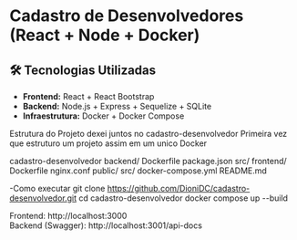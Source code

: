 # Cadastro de Desenvolvedores (React + Node + Docker)

## 🛠️ Tecnologias Utilizadas
- **Frontend:** React + React Bootstrap
- **Backend:** Node.js + Express + Sequelize + SQLite
- **Infraestrutura:** Docker + Docker Compose

Estrutura do Projeto dexei juntos no cadastro-desenvolvedor
Primeira vez que estruturo um projeto assim em um unico Docker

cadastro-desenvolvedor
backend/
    Dockerfile
    package.json
    src/
frontend/
    Dockerfile
    nginx.conf
    public/
    src/
docker-compose.yml
README.md

-Como executar
git clone https://github.com/DioniDC/cadastro-desenvolvedor.git
cd cadastro-desenvolvedor
docker compose up --build

Frontend: http://localhost:3000  
Backend (Swagger): http://localhost:3001/api-docs